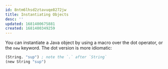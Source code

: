 ```yaml
---
id: 8ntm6lhsd2ztavuqe8272jw
title: Instantiating Objects
desc: ''
updated: 1681400675881
created: 1681400349259
---
```


You can instantiate a Java object by using a macro over the dot operator, or the `new` keyword. The dot version is more idiomatic:

```clojure
(String. "sup") ; note the `.` after `String`
(new String "sup")
```